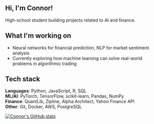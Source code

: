 ## Hi, I'm Connor!

High-school student building projects related to AI and finance. 

## What I'm working on
- Neural networks for financial prediction, NLP for market sentiment analysis
- Currently exploring how machine learning can solve real-world problems in algorithmic trading
  
## Tech stack
**Languages**: Python, JavaScript, R, SQL  
**ML/AI**: PyTorch, TensorFlow, scikit-learn, Pandas, NumPy  
**Finance**: QuantLib, Zipline, Alpha Architect, Yahoo Finance API  
**Other**: Git, Docker, AWS, PostgreSQL

[![Connor's GitHub stats](https://github-readme-stats.vercel.app/api?username=cwklurks&hide=stars&show_icons=true&theme=dracula)](https://github.com/cwklurks/github-readme-stats)
